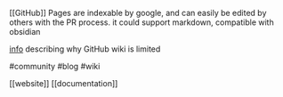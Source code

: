 [[GitHub]] Pages are indexable by google, and can easily be edited by others with the PR process.
it could support markdown, compatible with obsidian

[info](https://github-wiki-see.page/) describing why GitHub wiki is limited

#community #blog #wiki

[[website]]
[[documentation]]